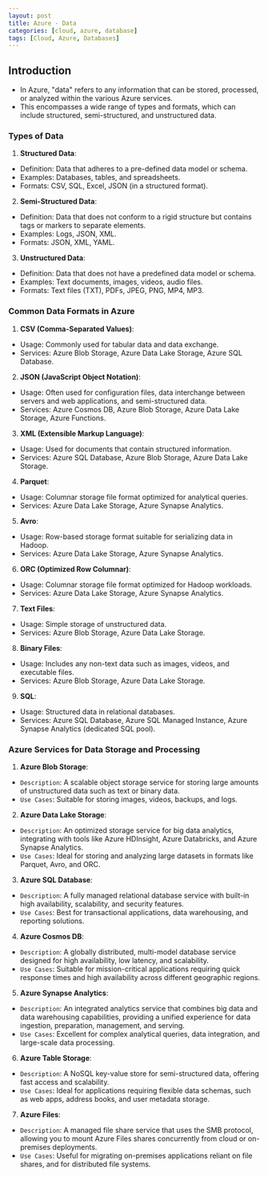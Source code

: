 ```yaml
---
layout: post
title: Azure - Data
categories: [cloud, azure, database]
tags: [Cloud, Azure, Databases]
---
```


## Introduction
- In Azure, "data" refers to any information that can be stored, processed, or analyzed within the various Azure services. 
- This encompasses a wide range of types and formats, which can include structured, semi-structured, and unstructured data.

### Types of Data
1. **Structured Data**:
- Definition: Data that adheres to a pre-defined data model or schema.
- Examples: Databases, tables, and spreadsheets.
- Formats: CSV, SQL, Excel, JSON (in a structured format).

2. **Semi-Structured Data**:
- Definition: Data that does not conform to a rigid structure but contains tags or markers to separate elements.
- Examples: Logs, JSON, XML.
- Formats: JSON, XML, YAML.

3. **Unstructured Data**:
- Definition: Data that does not have a predefined data model or schema.
- Examples: Text documents, images, videos, audio files.
- Formats: Text files (TXT), PDFs, JPEG, PNG, MP4, MP3.

### Common Data Formats in Azure
1. **CSV (Comma-Separated Values)**:
- Usage: Commonly used for tabular data and data exchange.
- Services: Azure Blob Storage, Azure Data Lake Storage, Azure SQL Database.

2. **JSON (JavaScript Object Notation)**:
- Usage: Often used for configuration files, data interchange between servers and web applications, and semi-structured data.
- Services: Azure Cosmos DB, Azure Blob Storage, Azure Data Lake Storage, Azure Functions.

3. **XML (Extensible Markup Language)**:
- Usage: Used for documents that contain structured information.
- Services: Azure SQL Database, Azure Blob Storage, Azure Data Lake Storage.

4. **Parquet**:
- Usage: Columnar storage file format optimized for analytical queries.
- Services: Azure Data Lake Storage, Azure Synapse Analytics.

5. **Avro**:
- Usage: Row-based storage format suitable for serializing data in Hadoop.
- Services: Azure Data Lake Storage, Azure Synapse Analytics.

6. **ORC (Optimized Row Columnar)**:
- Usage: Columnar storage file format optimized for Hadoop workloads.
- Services: Azure Data Lake Storage, Azure Synapse Analytics.

7. **Text Files**:
- Usage: Simple storage of unstructured data.
- Services: Azure Blob Storage, Azure Data Lake Storage.

8. **Binary Files**:
- Usage: Includes any non-text data such as images, videos, and executable files.
- Services: Azure Blob Storage, Azure Data Lake Storage.

9. **SQL**:
- Usage: Structured data in relational databases.
- Services: Azure SQL Database, Azure SQL Managed Instance, Azure Synapse Analytics (dedicated SQL pool).


### Azure Services for Data Storage and Processing
1. **Azure Blob Storage**:
- `Description`: A scalable object storage service for storing large amounts of unstructured data such as text or binary data.
- `Use Cases`: Suitable for storing images, videos, backups, and logs.

2. **Azure Data Lake Storage**:
- `Description`: An optimized storage service for big data analytics, integrating with tools like Azure HDInsight, Azure Databricks, and Azure Synapse Analytics.
- `Use Cases`: Ideal for storing and analyzing large datasets in formats like Parquet, Avro, and ORC.

3. **Azure SQL Database**:
- `Description`: A fully managed relational database service with built-in high availability, scalability, and security features.
- `Use Cases`: Best for transactional applications, data warehousing, and reporting solutions.

4. **Azure Cosmos DB**:
- `Description`: A globally distributed, multi-model database service designed for high availability, low latency, and scalability.
- `Use Cases`: Suitable for mission-critical applications requiring quick response times and high availability across different geographic regions.

5. **Azure Synapse Analytics**:
- `Description`: An integrated analytics service that combines big data and data warehousing capabilities, providing a unified experience for data ingestion, preparation, management, and serving.
- `Use Cases`: Excellent for complex analytical queries, data integration, and large-scale data processing.

6. **Azure Table Storage**:
- `Description`: A NoSQL key-value store for semi-structured data, offering fast access and scalability.
- `Use Cases`: Ideal for applications requiring flexible data schemas, such as web apps, address books, and user metadata storage.

7. **Azure Files**:
- `Description`: A managed file share service that uses the SMB protocol, allowing you to mount Azure Files shares concurrently from cloud or on-premises deployments.
- `Use Cases`: Useful for migrating on-premises applications reliant on file shares, and for distributed file systems.

